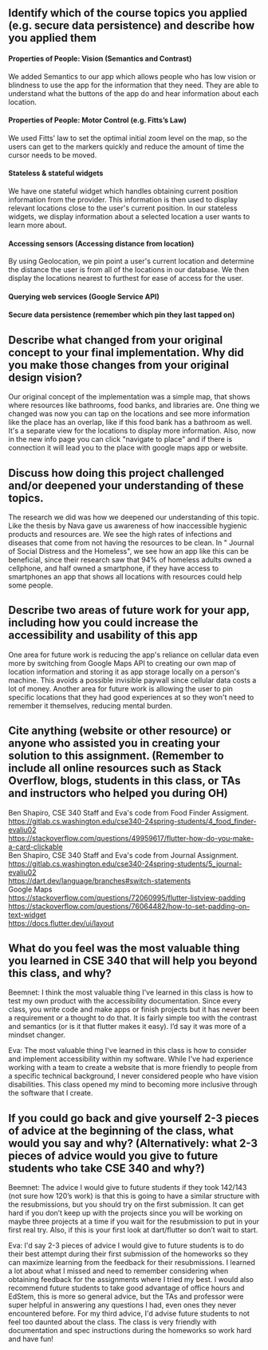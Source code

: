 ## Identify which of the course topics you applied (e.g. secure data persistence) and describe how you applied them

#### Properties of People: Vision (Semantics and Contrast)
We added Semantics to our app which allows people who has low vision or blindness to use the app for the information that they need. They are able to understand what the buttons of the app do and hear information about each location.

#### Properties of People: Motor Control (e.g. Fitts’s Law)
We used Fitts' law to set the optimal initial zoom level on the map, so the users can get to the markers quickly and reduce the amount of time the cursor needs to be moved.

#### Stateless & stateful widgets
We have one stateful widget which handles obtaining current position information from the provider. This information is then used to display relevant locations close to the user's current position.
In our stateless widgets, we display information about a selected location a user wants to learn more about.

#### Accessing sensors (Accessing distance from location)
By using Geolocation, we pin point a user's current location and determine the distance the user is from all of the locations in our database. We then display the locations nearest to furthest for ease of access for the user.

#### Querying web services (Google Service API)


#### Secure data persistence (remember which pin they last tapped on)


## Describe what changed from your original concept to your final implementation. Why did you make those changes from your original design vision?
Our original concept of the implementation was a simple map, that shows where resources like bathrooms, food banks, and libraries are. One thing we changed was now you can tap on the locations and see more information like the place has an overlap, like if this food bank has a bathroom as well. It's a separate view for the locations to display more information. Also, now in the new info page you can click "navigate to place" and if there is connection it will lead you to the place with google maps app or website.

## Discuss how doing this project challenged and/or deepened your understanding of these topics.
The research we did was how we deepened our understanding of this topic.
Like the thesis by Nava gave us awareness of how inaccessible hygienic products and resources are. We see the high rates of infections and diseases that come from not having the resources to be clean.
In " Journal of Social Distress and the Homeless", we see how an app like this can be beneficial, since their research saw that 94% of homeless adults owned a cellphone, and half owned a smartphone, if they have access to smartphones an app that shows all locations with resources could help some people.

## Describe two areas of future work for your app, including how you could increase the accessibility and usability of this app
One area for future work is reducing the app's reliance on cellular data even more by switching from Google Maps API to creating our own map of location information and storing it as app storage locally on a person's machine. This avoids a possible invisible paywall since cellular data costs a lot of money.
Another area for future work is allowing the user to pin specific locations that they had good experiences at so they won't need to remember it themselves, reducing mental burden.

## Cite anything (website or other resource) or anyone who assisted you in creating your solution to this assignment. (Remember to include all online resources such as Stack Overflow, blogs, students in this class, or TAs and instructors who helped you during OH)
Ben Shapiro, CSE 340 Staff and Eva's code from Food Finder Assigment. https://gitlab.cs.washington.edu/cse340-24spring-students/4_food_finder-evaliu02 <br/>
https://stackoverflow.com/questions/49959617/flutter-how-do-you-make-a-card-clickable <br/>
Ben Shapiro, CSE 340 Staff and Eva's code from Journal Assignment. https://gitlab.cs.washington.edu/cse340-24spring-students/5_journal-evaliu02 <br/>
https://dart.dev/language/branches#switch-statements <br/>
Google Maps <br/>
https://stackoverflow.com/questions/72060995/flutter-listview-padding <br/>
https://stackoverflow.com/questions/76064482/how-to-set-padding-on-text-widget <br/>
https://docs.flutter.dev/ui/layout <br/>

## What do you feel was the most valuable thing you learned in CSE 340 that will help you beyond this class, and why?
Beemnet:
I think the most valuable thing I've learned in this class is how to test my own product with the accessibility documentation. Since every class, you write code and make apps or finish projects but it has never been a requirement or a thought to do that. It is fairly simple too with the contrast and semantics (or is it that flutter makes it easy). I’d say it was more of a mindset changer. 

Eva:
The most valuable thing I've learned in this class is how to consider and implement accessibility within my software. While I've had experience working with a team to create a website that is more friendly to people from a specific technical background, I never considered people who have vision disabilities. This class opened my mind to becoming more inclusive through the software that I create.


## If you could go back and give yourself 2-3 pieces of advice at the beginning of the class, what would you say and why? (Alternatively: what 2-3 pieces of advice would you give to future students who take CSE 340 and why?)
Beemnet:
The advice I would give to future students if they took 142/143 (not sure how 120’s work) is that this is going to have a similar structure with the resubmissions, but you should try on the first submission. It can get hard if you don’t keep up with the projects since you will be working on maybe three projects at a time if you wait for the resubmission to put in your first real try. Also, if this is your first look at dart/flutter so don’t wait to start.

Eva:
I'd say 2-3 pieces of advice I would give to future students is to do their best attempt during their first submission of the homeworks so they can maximize learning from the feedback for their resubmissions. I learned a lot about what I missed and need to remember considering when obtaining feedback for the assignments where I tried my best. I would also recommend future students to take good advantage of office hours and EdStem, this is more so general advice, but the TAs and professor were super helpful in answering any questions I had, even ones they never encountered before. For my third advice, I'd advise future students to not feel too daunted about the class. The class is very friendly with documentation and spec instructions during the homeworks so work hard and have fun!